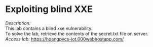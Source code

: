 # Exploiting blind XXE
*Description:* \
This lab contains a blind xxe vulnerability.\
To solve the lab, retrieve the contents of the secret.txt file on server.\
*Access lab:* https://hoangpvcs-iot.000webhostapp.com/
